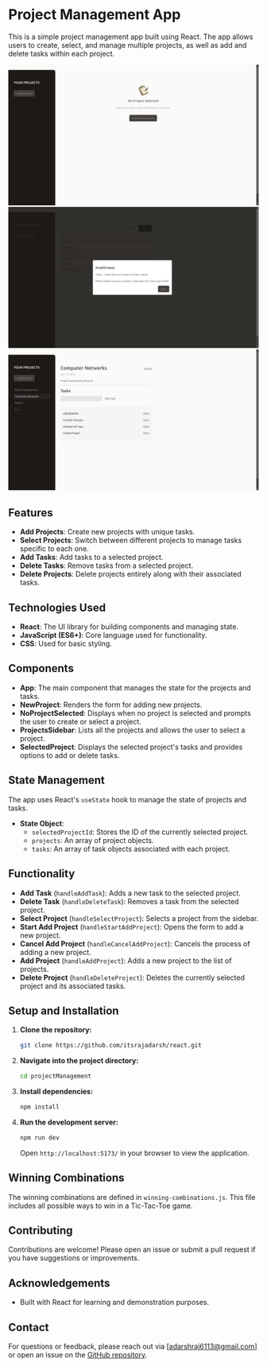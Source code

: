 # Project Management App

This is a simple project management app built using React. The app allows users to create, select, and manage multiple projects, as well as add and delete tasks within each project.

![Demo Screenshot](./public/demo1.png)
![Demo Screenshot](./public/demo2.png)
![Demo Screenshot](./public/demo3.png)

## Features

- **Add Projects**: Create new projects with unique tasks.
- **Select Projects**: Switch between different projects to manage tasks specific to each one.
- **Add Tasks**: Add tasks to a selected project.
- **Delete Tasks**: Remove tasks from a selected project.
- **Delete Projects**: Delete projects entirely along with their associated tasks.

## Technologies Used

- **React**: The UI library for building components and managing state.
- **JavaScript (ES6+)**: Core language used for functionality.
- **CSS**: Used for basic styling.

## Components

- **App**: The main component that manages the state for the projects and tasks.
- **NewProject**: Renders the form for adding new projects.
- **NoProjectSelected**: Displays when no project is selected and prompts the user to create or select a project.
- **ProjectsSidebar**: Lists all the projects and allows the user to select a project.
- **SelectedProject**: Displays the selected project's tasks and provides options to add or delete tasks.

## State Management

The app uses React's `useState` hook to manage the state of projects and tasks.

- **State Object**:
  - `selectedProjectId`: Stores the ID of the currently selected project.
  - `projects`: An array of project objects.
  - `tasks`: An array of task objects associated with each project.

## Functionality

- **Add Task** (`handleAddTask`): Adds a new task to the selected project.
- **Delete Task** (`handleDeleteTask`): Removes a task from the selected project.
- **Select Project** (`handleSelectProject`): Selects a project from the sidebar.
- **Start Add Project** (`handleStartAddProject`): Opens the form to add a new project.
- **Cancel Add Project** (`handleCancelAddProject`): Cancels the process of adding a new project.
- **Add Project** (`handleAddProject`): Adds a new project to the list of projects.
- **Delete Project** (`handleDeleteProject`): Deletes the currently selected project and its associated tasks.

## Setup and Installation

1. **Clone the repository:**

   ```bash
   git clone https://github.com/itsrajadarsh/react.git
   ```

2. **Navigate into the project directory:**

   ```bash
   cd projectManagement
   ```

3. **Install dependencies:**

   ```bash
   npm install
   ```

4. **Run the development server:**

   ```bash
   npm run dev
   ```

   Open `http://localhost:5173/` in your browser to view the application.

## Winning Combinations

The winning combinations are defined in `winning-combinations.js`. This file includes all possible ways to win in a Tic-Tac-Toe game.

## Contributing

Contributions are welcome! Please open an issue or submit a pull request if you have suggestions or improvements.

## Acknowledgements

- Built with React for learning and demonstration purposes.

## Contact

For questions or feedback, please reach out via [adarshraj6113@gmail.com] or open an issue on the [GitHub repository](https://github.com/itsrajadarsh/react/tree/main/projectManagement).
